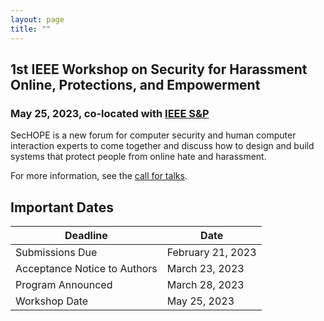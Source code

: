```yaml
---
layout: page
title: ""
---
```


## 1st IEEE Workshop on Security for Harassment Online, Protections, and Empowerment
### May 25, 2023, co-located with [IEEE S&P](https://www.ieee-security.org/TC/SP2023/)


SecHOPE is a new forum for computer security and human computer interaction experts to come together and discuss how to design and build systems that protect people from online hate and harassment.

For more information, see the [call for talks](/cft).

## Important Dates

| Deadline | Date |
| -------- | ---- |
| Submissions Due | February 21, 2023 |
| Acceptance Notice to Authors | March 23, 2023 |
| Program Announced | March 28, 2023 |
| Workshop Date | May 25, 2023 |
